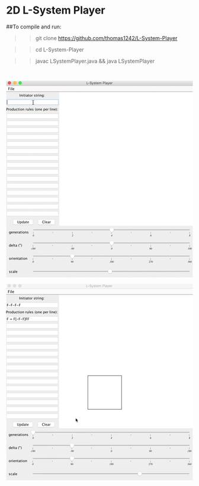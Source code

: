# 2D L-System Player

##To compile and run:

>> git clone https://github.com/thomas1242/L-System-Player

>> cd L-System-Player

>> javac LSystemPlayer.java && java LSystemPlayer

</br>


 ![alt tag](images/LSystemDemo.gif)
 
 ![alt tag](images/fractaldemo1.gif)
